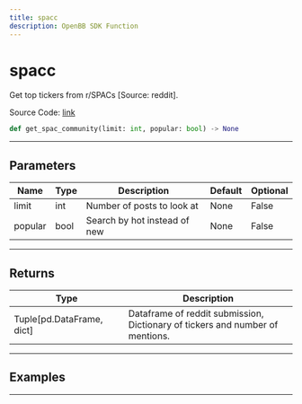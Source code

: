 ```yaml
---
title: spacc
description: OpenBB SDK Function
---
```


# spacc

Get top tickers from r/SPACs [Source: reddit].

Source Code: [link](https://github.com/OpenBB-finance/OpenBBTerminal/tree/main/openbb_terminal/common/behavioural_analysis/reddit_model.py#L317)

```python
def get_spac_community(limit: int, popular: bool) -> None
```
---

## Parameters

| Name | Type | Description | Default | Optional |
| ---- | ---- | ----------- | ------- | -------- |
| limit | int | Number of posts to look at | None | False |
| popular | bool | Search by hot instead of new | None | False |

---

## Returns

| Type | Description |
| ---- | ----------- |
| Tuple[pd.DataFrame, dict] | Dataframe of reddit submission,<br/>Dictionary of tickers and number of mentions. |

---

## Examples

---

